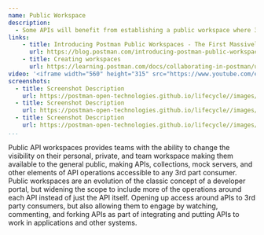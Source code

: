 ```yaml
---
name: Public Workspace
description: 
  - Some APIs will benefit from establishing a public workspace where 3rd party consumers can learn about an API, view the moving parts of it's operation, and engage with the team behind, making the API lifecycle much more transparent. 
links:
    - title: Introducing Postman Public Workspaces - The First Massively Multiplayer API Experience
      url: https://blog.postman.com/introducing-postman-public-workspaces/
    - title: Creating workspaces
      url: https://learning.postman.com/docs/collaborating-in-postman/using-workspaces/creating-workspaces/          
video: '<iframe width="560" height="315" src="https://www.youtube.com/embed/XIlWsobZ61Y" title="YouTube video player" frameborder="0" allow="accelerometer; autoplay; clipboard-write; encrypted-media; gyroscope; picture-in-picture" allowfullscreen></iframe>'
screenshots:
  - title: Screenshot Description
    url: https://postman-open-technologies.github.io/lifecycle//images/postman-screenshot.png          
  - title: Screenshot Description
    url: https://postman-open-technologies.github.io/lifecycle//images/postman-screenshot.png  
  - title: Screenshot Description
    url: https://postman-open-technologies.github.io/lifecycle//images/postman-screenshot.png   
...
```

Public API workspaces provides teams with the ability to change the visibility on their personal, private, and team workspace making them available to the general public, making APIs, collections, mock servers, and other elements of API operations accessible to any 3rd part consumer. Public workspaces are an evolution of the classic concept of a developer portal, but widening the scope to include more of the operations around each API instead of just the API itself. Opening up access around aPIs to 3rd party consumers, but also allowing them to engage by watching, commenting, and forking APIs as part of integrating and putting APIs to work in applications and other systems.

